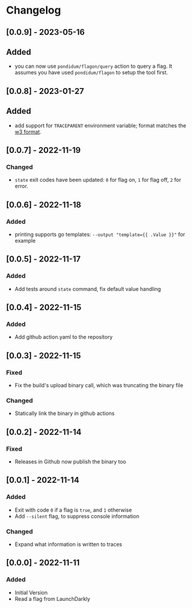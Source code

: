 # Changelog

## [0.0.9] - 2023-05-16

## Added

- you can now use `pondidum/flagon/query` action to query a flag.  It assumes you have used `pondidum/flagon` to setup the tool first.

## [0.0.8] - 2023-01-27

## Added

- add support for `TRACEPARENT` environment variable; format matches the [w3 format](https://www.w3.org/TR/trace-context-1/).

## [0.0.7] - 2022-11-19

### Changed

- `state` exit codes have been updated: `0` for flag on, `1` for flag off, `2` for error.

## [0.0.6] - 2022-11-18

### Added

- printing supports go templates: `--output "template={{ .Value }}"` for example

## [0.0.5] - 2022-11-17

### Added

- Add tests around `state` command, fix default value handling

## [0.0.4] - 2022-11-15

### Added

- Add github action.yaml to the repository

## [0.0.3] - 2022-11-15

### Fixed

- Fix the build's upload binary call, which was truncating the binary file

### Changed

- Statically link the binary in github actions

## [0.0.2] - 2022-11-14

### Fixed

- Releases in Github now publish the binary too

## [0.0.1] - 2022-11-14

### Added

- Exit with code `0` if a flag is `true`, and `1` otherwise
- Add `--silent` flag, to suppress console information

### Changed

- Expand what information is written to traces

## [0.0.0] - 2022-11-11

### Added

- Initial Version
- Read a flag from LaunchDarkly
